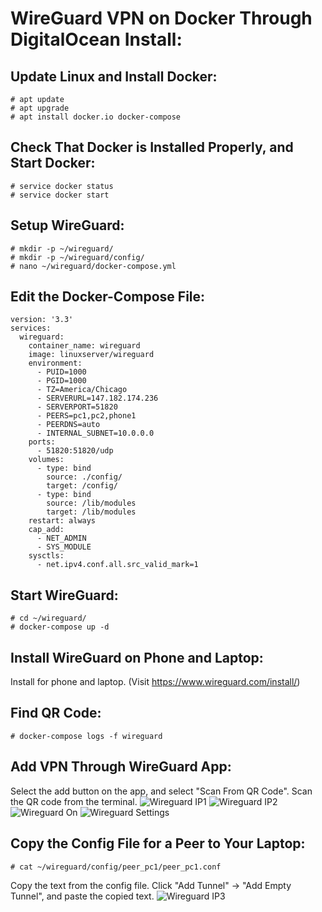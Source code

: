 # WireGuard VPN on Docker Through DigitalOcean Install:
## Update Linux and Install Docker:
~~~
# apt update
# apt upgrade
# apt install docker.io docker-compose
~~~
## Check That Docker is Installed Properly, and Start Docker:
~~~
# service docker status
# service docker start
~~~
## Setup WireGuard:
~~~
# mkdir -p ~/wireguard/
# mkdir -p ~/wireguard/config/
# nano ~/wireguard/docker-compose.yml
~~~
## Edit the Docker-Compose File:
~~~
version: '3.3'
services:
  wireguard:
    container_name: wireguard
    image: linuxserver/wireguard
    environment:
      - PUID=1000
      - PGID=1000
      - TZ=America/Chicago
      - SERVERURL=147.182.174.236
      - SERVERPORT=51820
      - PEERS=pc1,pc2,phone1
      - PEERDNS=auto
      - INTERNAL_SUBNET=10.0.0.0
    ports:
      - 51820:51820/udp
    volumes:
      - type: bind
        source: ./config/
        target: /config/
      - type: bind
        source: /lib/modules
        target: /lib/modules
    restart: always
    cap_add:
      - NET_ADMIN
      - SYS_MODULE
    sysctls:
      - net.ipv4.conf.all.src_valid_mark=1
~~~
## Start WireGuard:
~~~
# cd ~/wireguard/
# docker-compose up -d
~~~
## Install WireGuard on Phone and Laptop:
Install for phone and laptop. (Visit https://www.wireguard.com/install/)
## Find QR Code:
~~~
# docker-compose logs -f wireguard
~~~
## Add VPN Through WireGuard App:
Select the add button on the app, and select "Scan From QR Code". Scan the QR code from the terminal.
![Wireguard IP1](/images/WireGuard-Android1.png)
![Wireguard IP2](/images/WireGuard-Android2.png)
![Wireguard On](/images/WireGuard-Android3.png)
![Wireguard Settings](/images/WireGuard-Android4.png)
## Copy the Config File for a Peer to Your Laptop:
~~~
# cat ~/wireguard/config/peer_pc1/peer_pc1.conf
~~~
Copy the text from the config file. Click "Add Tunnel" -> "Add Empty Tunnel", and paste the copied text.
![Wireguard IP3](/images/WireGuard-Windows.png)
